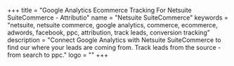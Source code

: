 +++
title = "Google Analytics Ecommerce Tracking For Netsuite SuiteCommerce - Attributio"
name = "Netsuite SuiteCommerce"
keywords = "netsuite, netsuite commerce, google analytics, commerce, ecommerce, adwords, facebook, ppc, attribution, track leads, conversion tracking"
description = "Connect Google Analytics with Netsuite SuiteCommerce to find our where your leads are coming from. Track leads from the source - from search to ppc."
logo = ""
+++

